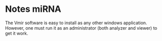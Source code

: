 # Notes miRNA

The Vmir software is easy to install as any other windows application. However, one must run it as an administrator (both analyzer and viewer) to get it work.
